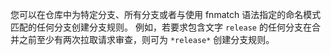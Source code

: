您可以在仓库中为特定分支、所有分支或者与使用 fnmatch 语法指定的命名模式匹配的任何分支创建分支规则。 例如，若要求包含文字 `release` 的任何分支在合并之前至少有两次拉取请求审查，则可为 `*release*` 创建分支规则。
